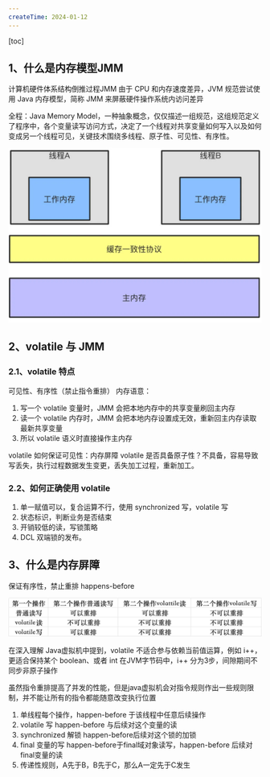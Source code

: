 ```yaml
---
createTime: 2024-01-12
---
```

[toc]

## 1、什么是内存模型JMM

计算机硬件体系结构倒推过程JMM
由于 CPU 和内存速度差异，JVM 规范尝试使用 Java 内存模型，简称 JMM 来屏蔽硬件操作系统内访问差异

全程：Java Memory Model，一种抽象概念，仅仅描述一组规范，这组规范定义了程序中，各个变量读写访问方式，决定了一个线程对共享变量如何写入以及如何变成另一个线程可见，关键技术围绕多线程、原子性、可见性、有序性。

![](images/image-20210403092829049.png)


## 2、volatile 与 JMM

### 2.1、volatile 特点

可见性、有序性（禁止指令重排）
内存语意：
1. 写一个 volatile 变量时，JMM 会把本地内存中的共享变量刷回主内存
2. 读一个 volatile 内存时，JMM 会把本地内存设置成无效，重新回主内存读取最新共享变量
3. 所以 volatile 语义时直接操作主内存

volatile 如何保证可见性：内存屏障
volatile 是否具备原子性？不具备，容易导致写丢失，执行过程数据发生变更，丢失加工过程，重新加工。

### 2.2、如何正确使用 volatile

1. 单一赋值可以，复合运算不行，使用 synchronized 写，volatile 写
2. 状态标识，判断业务是否结束
3. 开销较低的读，写锁策略
4. DCL 双端锁的发布。

## 3、什么是内存屏障

保证有序性，禁止重排
happens-before

![](images/0b5adecba15d94b9da29fdeecc6e708a954a1eeda492924b36df52b19e49a30c.png)

在深入理解 Java虚拟机中提到，volatile 不适合参与依赖当前值运算，例如 i++，更适合保持某个 boolean、或者 int
在JVM字节码中，i++ 分为3步，间隙期间不同步非原子操作

虽然指令重排提高了并发的性能，但是java虚拟机会对指令规则作出一些规则限制，并不能让所有的指令都能随意改变执行位置

1. 单线程每个操作，happen-before 于该线程中任意后续操作
2. volatile 写 happen-before 与后续对这个变量的读
3. synchronized 解锁 happen-before后续对这个锁的加锁
4. final 变量的写 happen-before于final域对象读写，happen-before 后续对final变量的读
5. 传递性规则，A先于B，B先于C，那么A一定先于C发生